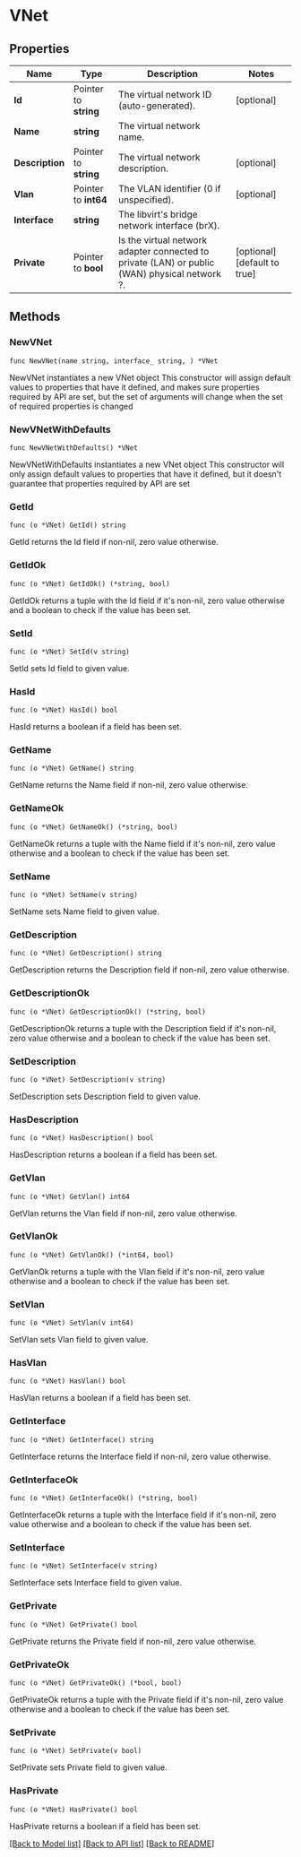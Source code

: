 # VNet

## Properties

Name | Type | Description | Notes
------------ | ------------- | ------------- | -------------
**Id** | Pointer to **string** | The virtual network ID (auto-generated). | [optional] 
**Name** | **string** | The virtual network name. | 
**Description** | Pointer to **string** | The virtual network description. | [optional] 
**Vlan** | Pointer to **int64** | The VLAN identifier (0 if unspecified). | [optional] 
**Interface** | **string** | The libvirt&#39;s bridge network interface (brX). | 
**Private** | Pointer to **bool** | Is the virtual network adapter connected to private (LAN) or public (WAN) physical network ?. | [optional] [default to true]

## Methods

### NewVNet

`func NewVNet(name string, interface_ string, ) *VNet`

NewVNet instantiates a new VNet object
This constructor will assign default values to properties that have it defined,
and makes sure properties required by API are set, but the set of arguments
will change when the set of required properties is changed

### NewVNetWithDefaults

`func NewVNetWithDefaults() *VNet`

NewVNetWithDefaults instantiates a new VNet object
This constructor will only assign default values to properties that have it defined,
but it doesn't guarantee that properties required by API are set

### GetId

`func (o *VNet) GetId() string`

GetId returns the Id field if non-nil, zero value otherwise.

### GetIdOk

`func (o *VNet) GetIdOk() (*string, bool)`

GetIdOk returns a tuple with the Id field if it's non-nil, zero value otherwise
and a boolean to check if the value has been set.

### SetId

`func (o *VNet) SetId(v string)`

SetId sets Id field to given value.

### HasId

`func (o *VNet) HasId() bool`

HasId returns a boolean if a field has been set.

### GetName

`func (o *VNet) GetName() string`

GetName returns the Name field if non-nil, zero value otherwise.

### GetNameOk

`func (o *VNet) GetNameOk() (*string, bool)`

GetNameOk returns a tuple with the Name field if it's non-nil, zero value otherwise
and a boolean to check if the value has been set.

### SetName

`func (o *VNet) SetName(v string)`

SetName sets Name field to given value.


### GetDescription

`func (o *VNet) GetDescription() string`

GetDescription returns the Description field if non-nil, zero value otherwise.

### GetDescriptionOk

`func (o *VNet) GetDescriptionOk() (*string, bool)`

GetDescriptionOk returns a tuple with the Description field if it's non-nil, zero value otherwise
and a boolean to check if the value has been set.

### SetDescription

`func (o *VNet) SetDescription(v string)`

SetDescription sets Description field to given value.

### HasDescription

`func (o *VNet) HasDescription() bool`

HasDescription returns a boolean if a field has been set.

### GetVlan

`func (o *VNet) GetVlan() int64`

GetVlan returns the Vlan field if non-nil, zero value otherwise.

### GetVlanOk

`func (o *VNet) GetVlanOk() (*int64, bool)`

GetVlanOk returns a tuple with the Vlan field if it's non-nil, zero value otherwise
and a boolean to check if the value has been set.

### SetVlan

`func (o *VNet) SetVlan(v int64)`

SetVlan sets Vlan field to given value.

### HasVlan

`func (o *VNet) HasVlan() bool`

HasVlan returns a boolean if a field has been set.

### GetInterface

`func (o *VNet) GetInterface() string`

GetInterface returns the Interface field if non-nil, zero value otherwise.

### GetInterfaceOk

`func (o *VNet) GetInterfaceOk() (*string, bool)`

GetInterfaceOk returns a tuple with the Interface field if it's non-nil, zero value otherwise
and a boolean to check if the value has been set.

### SetInterface

`func (o *VNet) SetInterface(v string)`

SetInterface sets Interface field to given value.


### GetPrivate

`func (o *VNet) GetPrivate() bool`

GetPrivate returns the Private field if non-nil, zero value otherwise.

### GetPrivateOk

`func (o *VNet) GetPrivateOk() (*bool, bool)`

GetPrivateOk returns a tuple with the Private field if it's non-nil, zero value otherwise
and a boolean to check if the value has been set.

### SetPrivate

`func (o *VNet) SetPrivate(v bool)`

SetPrivate sets Private field to given value.

### HasPrivate

`func (o *VNet) HasPrivate() bool`

HasPrivate returns a boolean if a field has been set.


[[Back to Model list]](../README.md#documentation-for-models) [[Back to API list]](../README.md#documentation-for-api-endpoints) [[Back to README]](../README.md)


